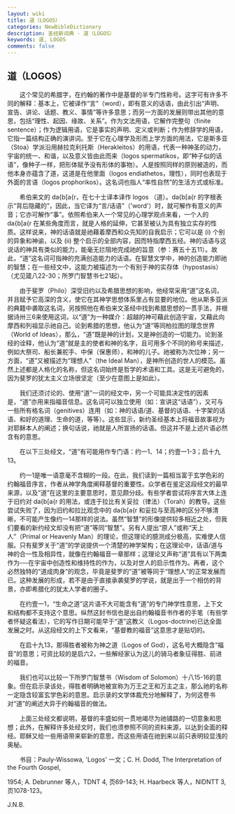 ```yaml
---
layout: wiki
title: 道（LOGOS）
categories: NewBibleDictionary
description: 圣经新词典 - 道（LOGOS）
keywords: 道, LOGOS
comments: false
---
```


## 道（LOGOS）

　　这个常见的希腊字，在约翰的著作中是基督的半专门性称号。这字可有许多不同的解释：基本上，它被译作“言”（word），即有意义的话语，由此引出“声明、宣告、讲论、话题、教义、事情”等许多意思；而另一方面的发展则带出其他的意思，包括“理性、起因、缘故、关系”。作为文法用语，它解作完整句（finite sentence）；作为逻辑用语，它是事实的声明、定义或判断；作为修辞学的用语，它指一篇结构正确的演讲词。至于它在心理学及形而上学方面的用法，它是斯多亚（Stoa）学派沿用赫拉克利托斯（Herakleitos）的用语，代表一种神圣的动力，宇宙的统一、和谐，以及意义皆由此而来（logos spermatikos，即“种子似的话语”，像种子一样，把形体赋予没有形体的事物）。人是按照同样的原则被造的，而他本身亦蕴含了道，这道是在他里面（logos endiathetos，理性），同时也表现于外面的言语（logos prophorikos）。这名词也指人“率性自然”的生活方式或标准。

　　希伯来文的 da{b[a{r，在七十士译本译作 logos （道）。da{b[a{r 的字根表示“背后隐藏的”，因此，当它译为“言/话语”（'word'）时，就可解作有意义的声音；它亦可解作“事”。依照希伯来人一个常见的心理学观点来看，一个人的 da{b[a{r 在某些角度而言，就是人格的延伸，它甚至被认为具有独立实存的性质。这样说来，神的话语就是祂藉着摩西和众先知的自我启示；它可以是 (i) 个别的异象和神谕，以及 (ii) 整个启示的全部内容，因而特指摩西五经。神的话语与这说话的神具有类似的能力，能毫无拦阻地完成祂的旨意（参：赛五十五11）。故此，“道”这名词可指神的充满创造能力的话语。在智慧文学中，神的创造能力即祂的智慧；在一些经文中，这能力被描述为一个有别于神的实存体（hypostasis）（尤见箴八22-30；所罗门智慧书七21起）。

　　由于斐罗（Philo）深受旧约以及希腊思想的影响，他经常采用“道”这名词，并且赋予它高深的含义，使它在其神学思想体系里占有显要的地位。他从斯多亚派的典籍中袭取这名词，另按照他在希伯来文圣经中找到希腊思想的一贯手法，并根据诗卅三6来使用这词，以“道”为一种媒介：超越的神可藉此创造宇宙，又藉此向摩西和列祖显示祂自己。论到希腊的思想，他认为“道”等同柏拉图的理念世界（World of Ideas），那么，“道”既是神的计划，又是神创造的一切能力。论到圣经的诠释，他认为“道”就是主的使者和神的名字，且可用多个不同的称号来描述，例如大祭司、船长兼舵手、中保（保惠师），和神的儿子。祂被称为次位神；另一方面，“道”又被描述为“理想人”（the Ideal Man），是神所创造的世人的模范。虽然上述都是人格化的名称，但这名词始终是哲学的术语和工具。这是无可避免的，因为斐罗的犹太主义立场很坚定（至少在意图上是如此）。

　　我们还须讨论的、使用“道”一词的经文中，另一个可能具决定性的因素是，“道”亦用来指福音信息。这名词可以独立使用（如：宣讲这“话语”），又可与一些所有格名词（genitives）连用（如：神的话语/道、基督的话语、十字架的话语、和好的道理、生命的道，等等）。这些显示，新约圣经基本上将福音故事视为对耶稣本人的阐述；换句话说，祂就是人所宣扬的话语。但这并不是上述片语必然含有的意思。

　　在以下三处经文，“道”有可能用作专门语：约一1、14；约壹一1-3；启十九13。

　　约一1是唯一语意毫不含糊的一段。在此，我们读到一篇相当富于玄学色彩的约翰福音序言，作者从神学角度阐释基督的重要性。众学者在鉴定这段经文的最早来源，以及“道”在这里的主要意思时，意见颇分歧。有些学者尝试将序言大体上连于旧约对 da{b[a{r 的用法，或连于拉比有关妥拉（律法）（Torah）的教导。这些尝试失败了，因为旧约和拉比观念中的 da{b[a{r 和妥拉与至高神的区分不够清晰，不可能产生像约一14那样的说法。虽然“智慧”的形像提供较多相近之处，但我们要看的新约经文却没有把“道”等同“智慧”。另有人提出“原人”或称“天上人”（Primal or Heavenly Man）的理论，但这理论的臆测成分极高，实难使人信服。只有斐罗关于“道”的学说提供一个清楚的神学架构；在这理论中，话语/道与神的合一性及相异性，就像在约翰福音一章那样；这理论又声称“道”具有以下两类作为──在宇宙中创造性和维持性的作为，以及对世人的启示性作为。再者，这个必然独特的“道成肉身”的观念，毕竟是斐罗的“道”被等同于“理想人”的正常发展而已。这种发展的形成，若不是由于直接承袭斐罗的学说，就是出于一个相仿的背景，亦即希腊化的犹太人学者的圈子。

　　在约壹一1，“生命之道”这片语不大可能含有“道”的专门神学性意思，上下文和结构都不支持这个意思。纵然这封书信也是出自约翰福音书作者的手笔（有些学者怀疑这看法），它的写作日期可能早于“道”这教义（Logos-doctrine)已达全面发展之时。从这段经文的上下文看来，“基督教的福音”这意思才是贴切的。

　　在启十九13，那得胜者被称为神之道（Logos of God），这名号大概隐含“福音”的意思；可资比较的是启六2，一些解经家认为这儿的骑马者象征得胜、前进的福音。

　　我们也可以比较一下所罗门智慧书（Wisdom of Solomon）十八15-16的意象。但在启示录该处，得胜者明确地被宣称为万王之王和万主之主，那么祂的名称一定隐含较富玄学色彩的意思。启示录的文学体裁充分地解释了，为何这卷书对“道”的阐述大异于约翰福音的做法。

　　上面三处经文都说明，基督的丰盛如何一贯地竭尽为祂铺路的一切意象和思想；此外，在解释许多处经文时，我们也须参照不同的资料来源，以达到全面的释经。耶稣又给一些用语带来崭新的意思，而这些用语在祂到来以前只表明较显浅的奥秘。

　　书目：Pauly-Wissowa, 'Logos' 一文；C. H. Dodd, The Interpretation of the Fourth Gospel,

1954; A. Debrunner 等人，TDNT 4, 页69-143; H. Haarbeck 等人，NIDNTT 3,页1078-123。

J.N.B.








